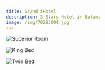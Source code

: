 ```yaml
---
title: Grand iHotel
description: 3 Stars Hotel in Batam.
image: /img/70293004.jpg
---
```

![Superior Room](/img/cb28f548-ab3d-49c9-9ccc-c0b5347103ca.jpg "Superior Room")

![King Bed](/img/a3929202-dbdb-4d96-90f5-790b55b8bc91.jpg "King Bed")

![Twin Bed](/img/861114a3-6fa4-4d1e-b448-6d860b1e71ad.jpg "Twin Bed")
